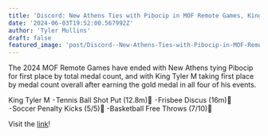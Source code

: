 ```yaml
---
title: 'Discord: New Athens Ties with Pibocip in MOF Remote Games, King Tyler I Wins Overall'
date: '2024-06-03T19:52:00.567992Z'
author: 'Tyler Mullins'
draft: false
featured_image: 'post/Discord--New-Athens-Ties-with-Pibocip-in-MOF-Remote-Games--King-Tyler-I-Wins-Overall-2024-06-03-19-52-00.567992/IMG_0773.png'
---
```


The 2024 MOF Remote Games have ended with New Athens tying Pibocip for first place by total medal count, and with King Tyler M taking first place by medal count overall after earning the gold medal in all four of his events. 

King Tyler M
⁃Tennis Ball Shot Put (12.8m)🥇
⁃Frisbee Discus (16m)🥇
⁃Soccer Penalty Kicks (5/5)🥇
-Basketball Free Throws (7/10)🥇

Visit the [link](https://twitter.com/NewAthensGov/status/1796943025576325538)!

